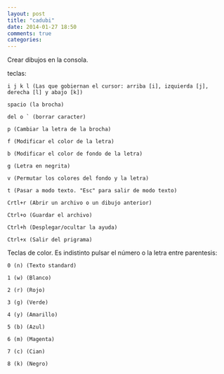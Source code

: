 ```yaml
---
layout: post
title: "cadubi"
date: 2014-01-27 18:50
comments: true
categories: 
---
```

Crear dibujos en la consola. 

teclas: 

	i j k l (Las que gobiernan el cursor: arriba [i], izquierda [j], derecha [l] y abajo [k]) 

	spacio (la brocha)  

	del o ` (borrar caracter) 

	p (Cambiar la letra de la brocha) 

	f (Modificar el color de la letra) 

	b (Modificar el color de fondo de la letra) 

	g (Letra en negrita) 

	v (Permutar los colores del fondo y la letra) 

	t (Pasar a modo texto. "Esc" para salir de modo texto) 

	Crtl+r (Abrir un archivo o un dibujo anterior) 

	Ctrl+o (Guardar el archivo) 

	Ctrl+h (Desplegar/ocultar la ayuda) 

	Ctrl+x (Salir del prigrama) 

Teclas de color. Es indistinto pulsar el número o la letra entre parentesis: 

	0 (n) (Texto standard) 

	1 (w) (Blanco) 

	2 (r) (Rojo) 

	3 (g) (Verde) 

	4 (y) (Amarillo) 

	5 (b) (Azul) 

	6 (m) (Magenta) 

	7 (c) (Cian) 

	8 (k) (Negro) 

